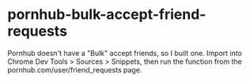# pornhub-bulk-accept-friend-requests
Pornhub doesn't have a "Bulk" accept friends, so I built one. Import into Chrome Dev Tools > Sources > Snippets, then run the function from the pornhub.com/user/friend_requests page.
